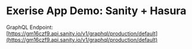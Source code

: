 # Exerise App Demo: Sanity + Hasura

GraphQL Endpoint: [https://gm16czf9.api.sanity.io/v1/graphql/production/default](https://gm16czf9.api.sanity.io/v1/graphql/production/default)
